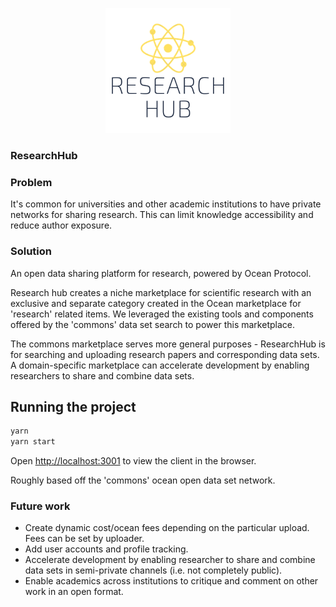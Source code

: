 
<p align='center'>
  <img src="./img/logo_sq.png" width=200/>
</p>

### ResearchHub

### Problem

It's common for universities and other academic institutions to have private networks for sharing research. This can limit knowledge accessibility and reduce author exposure.

### Solution

An open data sharing platform for research, powered by Ocean Protocol.

Research hub creates a niche marketplace for scientific research with an exclusive and separate category created in the Ocean marketplace for 'research' related items. We leveraged the existing tools and components offered by the 'commons' data set search to power this marketplace.

The commons marketplace serves more general purposes - ResearchHub is for searching and uploading research papers and corresponding data sets. A domain-specific marketplace can accelerate development by enabling researchers to share and combine data sets.

## Running the project

```bash
yarn
yarn start
```

Open [http://localhost:3001](http://localhost:3001) to view the client in the browser. 

Roughly based off the 'commons' ocean open data set network.


### Future work

* Create dynamic cost/ocean fees depending on the particular upload. Fees can be set by uploader.
* Add user accounts and profile tracking.
* Accelerate development by enabling researcher to share and combine data sets in semi-private channels (i.e. not completely public).
* Enable academics across institutions to critique and comment on other work in an open format.
